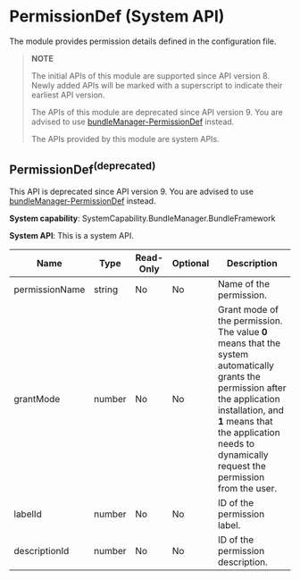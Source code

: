 # PermissionDef (System API)

The module provides permission details defined in the configuration file.

> **NOTE**
>
> The initial APIs of this module are supported since API version 8. Newly added APIs will be marked with a superscript to indicate their earliest API version.
> 
> The APIs of this module are deprecated since API version 9. You are advised to use [bundleManager-PermissionDef](js-apis-bundleManager-permissionDef-sys.md) instead.
>
> The APIs provided by this module are system APIs.

## **PermissionDef**<sup>(deprecated)<sup>

This API is deprecated since API version 9. You are advised to use [bundleManager-PermissionDef](js-apis-bundleManager-permissionDef-sys.md#permissiondef) instead.

**System capability**: SystemCapability.BundleManager.BundleFramework

**System API**: This is a system API.

| Name          | Type  | Read-Only| Optional| Description          |
| -------------- | ------ | ---- | ---- | -------------- |
| permissionName | string | No  | No  | Name of the permission.  |
| grantMode      | number | No  | No  | Grant mode of the permission. The value **0** means that the system automatically grants the permission after the application installation, and **1** means that the application needs to dynamically request the permission from the user.|
| labelId        | number | No  | No  | ID of the permission label.  |
| descriptionId  | number | No  | No  | ID of the permission description.  |
